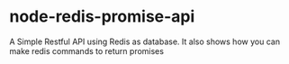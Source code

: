 # node-redis-promise-api
A Simple Restful API using Redis as database. It also shows how you can make redis commands to return promises
